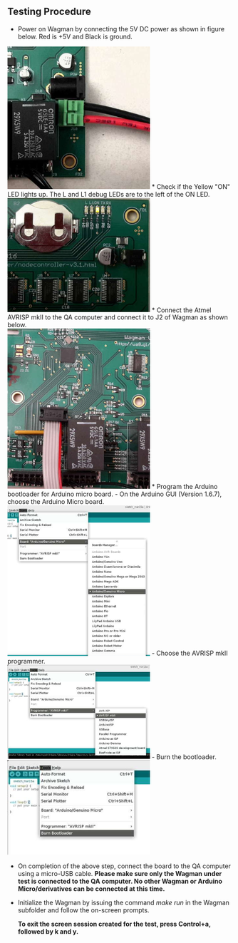 ## Testing Procedure
*   Power on Wagman by connecting the 5V DC power as shown in figure below. Red is +5V and Black is ground. </br>
<img src="../resources/power_connect.jpg" width="320">
*   Check if the Yellow "ON" LED lights up. The L and L1 debug LEDs are to the left of the ON LED. </br>
<img src="../resources/coin_cell_battery_debug_LED.jpg" width="320">
*   Connect the Atmel AVRISP mkII to the QA computer and connect it to J2 of
    Wagman as shown below. </br>
<img src="../resources/avrisp_connect.jpg" width="320">
*   Program the Arduino bootloader for Arduino micro board.
    - On the Arduino GUI (Version 1.6.7), choose the Arduino Micro board. </br>
<img src="../resources/micro_board_select.jpg" width="320">
    - Choose the AVRISP mkII programmer. </br>
<img src="../resources/bootloader_type_select.jpg" width="320">
    - Burn the bootloader. </br>
<img src="../resources/burn_bootloader.jpg" width="320">

*   On completion of the above step, connect the board to the QA computer using a micro-USB cable.
    __Please make sure only the Wagman under test is connected to the QA computer. No other Wagman or
    Arduino Micro/derivatives can be connected at this time.__

*   Initialize the Wagman by issuing the command *make run* in the Wagman subfolder
    and follow the on-screen prompts.

    __To exit the screen session created for the test, press Control+a, followed by k and y.__
